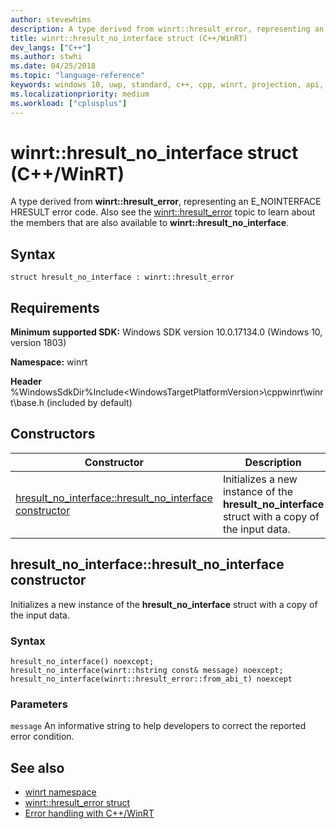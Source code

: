 ```yaml
---
author: stevewhims
description: A type derived from winrt::hresult_error, representing an E_NOINTERFACE HRESULT error code.
title: winrt::hresult_no_interface struct (C++/WinRT)
dev_langs: ["C++"]
ms.author: stwhi
ms.date: 04/25/2018
ms.topic: "language-reference"
keywords: windows 10, uwp, standard, c++, cpp, winrt, projection, api, reference, hresult, error, code, E_NOINTERFACE
ms.localizationpriority: medium
ms.workload: ["cplusplus"]
---
```


# winrt::hresult_no_interface struct (C++/WinRT)
A type derived from **winrt::hresult_error**, representing an E_NOINTERFACE HRESULT error code. Also see the [winrt::hresult_error](hresult-error.md) topic to learn about the members that are also available to **winrt::hresult_no_interface**.

## Syntax
```cppwinrt
struct hresult_no_interface : winrt::hresult_error
```

## Requirements
**Minimum supported SDK:** Windows SDK version 10.0.17134.0 (Windows 10, version 1803)

**Namespace:** winrt

**Header** %WindowsSdkDir%Include\<WindowsTargetPlatformVersion>\cppwinrt\winrt\base.h (included by default)

## Constructors
|Constructor|Description|
|------------|-----------------|
|[hresult_no_interface::hresult_no_interface constructor](#hresult_no_interfacehresult_no_interface-constructor)|Initializes a new instance of the **hresult_no_interface** struct with a copy of the input data.|

## hresult_no_interface::hresult_no_interface constructor
Initializes a new instance of the **hresult_no_interface** struct with a copy of the input data.

### Syntax
```cppwinrt
hresult_no_interface() noexcept;
hresult_no_interface(winrt::hstring const& message) noexcept;
hresult_no_interface(winrt::hresult_error::from_abi_t) noexcept
```

### Parameters
`message`
An informative string to help developers to correct the reported error condition.

## See also 
* [winrt namespace](../winrt.md)
* [winrt::hresult_error struct](hresult-error.md)
* [Error handling with C++/WinRT](/windows/uwp/cpp-and-winrt-apis/error-handling)
